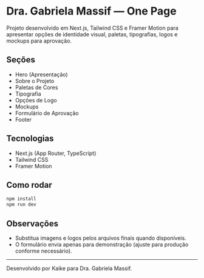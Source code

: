 # Dra. Gabriela Massif — One Page

Projeto desenvolvido em Next.js, Tailwind CSS e Framer Motion para apresentar opções de identidade visual, paletas, tipografias, logos e mockups para aprovação.

## Seções
- Hero (Apresentação)
- Sobre o Projeto
- Paletas de Cores
- Tipografia
- Opções de Logo
- Mockups
- Formulário de Aprovação
- Footer

## Tecnologias
- Next.js (App Router, TypeScript)
- Tailwind CSS
- Framer Motion

## Como rodar
```bash
npm install
npm run dev
```

## Observações
- Substitua imagens e logos pelos arquivos finais quando disponíveis.
- O formulário envia apenas para demonstração (ajuste para produção conforme necessário).

---
Desenvolvido por Kaike para Dra. Gabriela Massif.
